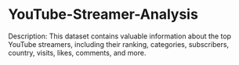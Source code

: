 # YouTube-Streamer-Analysis
Description: This dataset contains valuable information about the top YouTube streamers, including their ranking, categories, subscribers, country, visits, likes, comments, and more.
